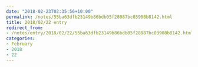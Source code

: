 ```yaml
---
date: "2018-02-23T02:35:56+10:00"
permalink: /notes/55ba63dfb23149b86bdb05f28087bc03908b8142.html
title: 2018/02/22 entry
redirect_from:
- /notes/entry/2018/02/22/55ba63dfb23149b86bdb05f28087bc03908b8142.html
categories:
- February
- 2018
- 22
---
```

